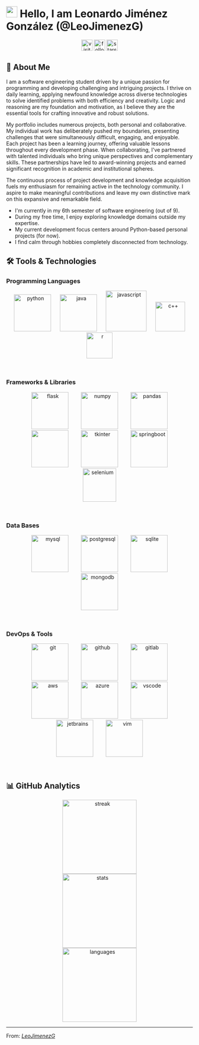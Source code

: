 # <img src="https://media.giphy.com/media/hvRJCLFzcasrR4ia7z/giphy.gif" width="30px"/> Hello, I am Leonardo Jiménez González (@LeoJimenezG) 

<div align="center">
  <img height="30em" src="https://visitor-badge.laobi.icu/badge?page_id=LeoJimenezG.LeoJimenezG" alt="visitors">
  <img height="30em" src="https://img.shields.io/github/followers/LeoJimenezG?style=flat&color=green" alt="followers">
  <img height="30em" src="https://img.shields.io/github/stars/LeoJimenezG?style=flat&color=yellow" alt="stars">
</div>


## 🧠 About Me

I am a software engineering student driven by a unique passion for programming and developing challenging and intriguing projects. I thrive on daily learning, applying newfound knowledge across diverse technologies to solve identified problems with both efficiency and creativity. Logic and reasoning are my foundation and motivation, as I believe they are the essential tools for crafting innovative and robust solutions.

My portfolio includes numerous projects, both personal and collaborative. My individual work has deliberately pushed my boundaries, presenting challenges that were simultaneously difficult, engaging, and enjoyable. Each project has been a learning journey, offering valuable lessons throughout every development phase. When collaborating, I've partnered with talented individuals who bring unique perspectives and complementary skills. These partnerships have led to award-winning projects and earned significant recognition in academic and institutional spheres.

The continuous process of project development and knowledge acquisition fuels my enthusiasm for remaining active in the technology community. I aspire to make meaningful contributions and leave my own distinctive mark on this expansive and remarkable field.


- I'm currently in my 6th semester of software engineering (out of 9).
- During my free time, I enjoy exploring knowledge domains outside my expertise.
- My current development focus centers around Python-based personal projects (for now).
- I find calm through hobbies completely disconnected from technology.

## 🛠️ Tools & Technologies
<!--  <img height="100em" src="" hspace="15"> -->

### Programming Languages
<p align="center">
  <img height="100em" src="https://www.vectorlogo.zone/logos/python/python-horizontal.svg" alt="python" hspace="10">
  <img height="100em" src="https://www.vectorlogo.zone/logos/java/java-ar21.svg" alt="java" hspace="10">
  <img height="110em" src="https://www.vectorlogo.zone/logos/javascript/javascript-ar21.svg" alt="javascript" hspace="10">
  <!--<img height="100em" src="https://www.vectorlogo.zone/logos/golang/golang-ar21.svg" hspace="10">-->
  <!--<img height="90em" src="https://www.vectorlogo.zone/logos/lua/lua-official.svg" hspace="50">-->
  <!--<img height="90em" src="https://upload.wikimedia.org/wikipedia/commons/1/18/C_Programming_Language.svg" hspace="50">-->
  <img height="80em" src="https://upload.wikimedia.org/wikipedia/commons/1/18/ISO_C%2B%2B_Logo.svg" alt="c++" hspace="10">
  <img height="70em" src="https://www.vectorlogo.zone/logos/r-project/r-project-official.svg" alt="r" hspace="10">
</p>

<br />

### Frameworks & Libraries
<p align="center">
  <img height="100em" src="https://www.vectorlogo.zone/logos/palletsprojects_flask/palletsprojects_flask-ar21~v2.svg" alt="flask" hspace="15">
  <img height="100em" src="https://www.vectorlogo.zone/logos/numpy/numpy-ar21.svg" alt="numpy" hspace="15">
  <img height="100em" src="https://upload.wikimedia.org/wikipedia/commons/e/ed/Pandas_logo.svg" alt="pandas" hspace="15">
  <img height="100em" src="https://www.vectorlogo.zone/logos/laravel/laravel-ar21.svg" alt="" hspace="15">
  <img height="100em" src="https://it-start.online/wp-content/uploads/2022/05/tkinter-python-2-5.png" alt="tkinter" hspace="15">
  <img height="100em" src="https://www.vectorlogo.zone/logos/springio/springio-ar21.svg" alt="springboot" hspace="15">
  <img height="90em" src="https://www.svgrepo.com/show/354321/selenium.svg" alt="selenium" hspace="15">
</p>

<br />

### Data Bases
<p align="center">
  <img height="100em" src="https://www.vectorlogo.zone/logos/mysql/mysql-official.svg" alt="mysql" hspace="15">
  <img height="100em" src="https://www.vectorlogo.zone/logos/postgresql/postgresql-ar21.svg" alt="postgresql" hspace="15">
  <img height="100em" src="https://www.vectorlogo.zone/logos/sqlite/sqlite-ar21.svg" alt="sqlite" hspace="15">
  <img height="100em" src="https://www.vectorlogo.zone/logos/mongodb/mongodb-ar21.svg" alt="mongodb" hspace="15">
</p>

<br />

### DevOps & Tools
<p align="center">
  <img height="100em" src="https://www.vectorlogo.zone/logos/git-scm/git-scm-ar21.svg" alt="git" hspace="15">
  <img height="100em" src="https://www.vectorlogo.zone/logos/github/github-ar21.svg" alt="github" hspace="15">
  <img height="100em" src="https://www.vectorlogo.zone/logos/gitlab/gitlab-ar21.svg" alt="gitlab" hspace="15">
  <img height="100em" src="https://www.vectorlogo.zone/logos/amazon_aws/amazon_aws-ar21.svg" alt="aws" hspace="15">
  <img height="100em" src="https://www.vectorlogo.zone/logos/microsoft_azure/microsoft_azure-ar21.svg" alt="azure" hspace="15">
  <img height="100em" src="https://www.vectorlogo.zone/logos/visualstudio_code/visualstudio_code-ar21.svg" alt="vscode" hspace="15">
  <img height="100em" src="https://www.vectorlogo.zone/logos/jetbrains/jetbrains-ar21.svg" alt="jetbrains" hspace="15">
  <img height="100em" src="https://www.vectorlogo.zone/logos/vim/vim-ar21.svg" alt="vim" hspace="15">
</p>

<br />

## 📊 GitHub Analytics

<p align="center">
  <a href="https://github.com/LeoJimenezG">
    <img height="200em" src="https://github-readme-streak-stats.herokuapp.com/?user=LeoJimenezG&theme=chartreuse-dark&hide_border=false" alt="streak">
    <br/>
    <img height="200em" src="https://github-readme-stats.vercel.app/api?username=LeoJimenezG&theme=chartreuse-dark&show_icons=true&hide_border=false&count_private=true" alt="stats"/>
    <br/>
    <img height="200em" src="https://github-readme-stats.vercel.app/api/top-langs/?username=LeoJimenezG&theme=chartreuse-dark&show_icons=true&hide_border=false&layout=compact" alt="languages"/>
    <br/>
  </a>
</p>

---

From: *[LeoJimenezG](https://github.com/LeoJimenezG)*

